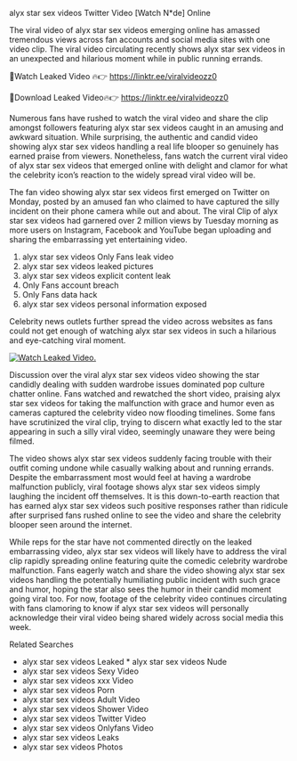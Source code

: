 ﻿alyx star sex videos Twitter Video [Watch N*de] Online

The viral video of ﻿alyx star sex videos emerging online has amassed tremendous views across fan accounts and social media sites with one video clip. The viral video circulating recently shows ﻿alyx star sex videos in an unexpected and hilarious moment while in public running errands. 

🔴Watch Leaked Video 🔥👉  https://linktr.ee/viralvideozz0 

🔴Download Leaked Video🔥👉  https://linktr.ee/viralvideozz0 

Numerous fans have rushed to watch the viral video and share the clip amongst followers featuring ﻿alyx star sex videos caught in an amusing and awkward situation. While surprising, the authentic and candid video showing ﻿alyx star sex videos handling a real life blooper so genuinely has earned praise from viewers. Nonetheless, fans watch the current viral video of ﻿alyx star sex videos that emerged online with delight and clamor for what the celebrity icon’s reaction to the widely spread viral video will be.

The fan video showing ﻿alyx star sex videos first emerged on Twitter on Monday, posted by an amused fan who claimed to have captured the silly incident on their phone camera while out and about. The viral Clip of ﻿alyx star sex videos had garnered over 2 million views by Tuesday morning as more users on Instagram, Facebook and YouTube began uploading and sharing the embarrassing yet entertaining video. 

1. ﻿alyx star sex videos Only Fans leak video
2. ﻿alyx star sex videos leaked pictures
3. ﻿alyx star sex videos explicit content leak
4. Only Fans account breach
5. Only Fans data hack
6. ﻿alyx star sex videos personal information exposed

Celebrity news outlets further spread the video across websites as fans could not get enough of watching ﻿alyx star sex videos in such a hilarious and eye-catching viral moment. 

[![Watch Leaked Video.](https://miro.medium.com/v2/resize:fit:828/format:webp/1*cilzJN44JGOrTw9NJCrNHA.gif "Watch Leaked Video")](https://linktr.ee/viralvideozz0)

Discussion over the viral ﻿alyx star sex videos video showing the star candidly dealing with sudden wardrobe issues dominated pop culture chatter online. Fans watched and rewatched the short video, praising ﻿alyx star sex videos for taking the malfunction with grace and humor even as cameras captured the celebrity video now flooding timelines. Some fans have scrutinized the viral clip, trying to discern what exactly led to the star appearing in such a silly viral video, seemingly unaware they were being filmed.

The video shows ﻿alyx star sex videos suddenly facing trouble with their outfit coming undone while casually walking about and running errands. Despite the embarrassment most would feel at having a wardrobe malfunction publicly, viral footage shows ﻿alyx star sex videos simply laughing the incident off themselves. It is this down-to-earth reaction that has earned ﻿alyx star sex videos such positive responses rather than ridicule after surprised fans rushed online to see the video and share the celebrity blooper seen around the internet.  

While reps for the star have not commented directly on the leaked embarrassing video, ﻿alyx star sex videos will likely have to address the viral clip rapidly spreading online featuring quite the comedic celebrity wardrobe malfunction. Fans eagerly watch and share the video showing ﻿alyx star sex videos handling the potentially humiliating public incident with such grace and humor, hoping the star also sees the humor in their candid moment going viral too. For now, footage of the celebrity video continues circulating with fans clamoring to know if ﻿alyx star sex videos will personally acknowledge their viral video being shared widely across social media this week.

Related Searches
* ﻿alyx star sex videos Leaked
﻿* alyx star sex videos Nude
* ﻿alyx star sex videos Sexy Video
* ﻿alyx star sex videos xxx Video
* ﻿alyx star sex videos Porn
* ﻿alyx star sex videos Adult Video
* ﻿alyx star sex videos Shower Video
* ﻿alyx star sex videos Twitter Video
* ﻿alyx star sex videos Onlyfans Video
* ﻿alyx star sex videos Leaks
* ﻿alyx star sex videos Photos